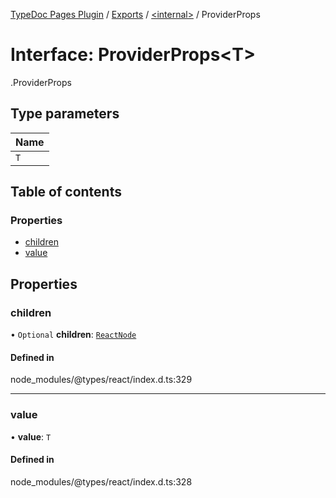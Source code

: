 [TypeDoc Pages Plugin](../README.md) / [Exports](../modules.md) / [<internal\>](../modules/internal_.md) / ProviderProps

# Interface: ProviderProps<T\>

[<internal>](../modules/internal_.md).ProviderProps

## Type parameters

| Name |
| :------ |
| `T` |

## Table of contents

### Properties

- [children](internal_.ProviderProps.md#children)
- [value](internal_.ProviderProps.md#value)

## Properties

### children

• `Optional` **children**: [`ReactNode`](../modules/internal_.md#reactnode)

#### Defined in

node_modules/@types/react/index.d.ts:329

___

### value

• **value**: `T`

#### Defined in

node_modules/@types/react/index.d.ts:328
